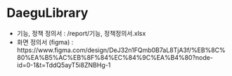 # DaeguLibrary

<ul>
<li>기능, 정책 정의서 : /report/기능, 정책정의서.xlsx</li>
<li>화면 정의서 (figma) : https://www.figma.com/design/DeJ32n1FQmb0B7aL8TjA3f/%EB%8C%80%EA%B5%AC%EB%8F%84%EC%84%9C%EA%B4%80?node-id=0-1&t=TddQ5ayT5i8ZNBHg-1</li>
</ul>
